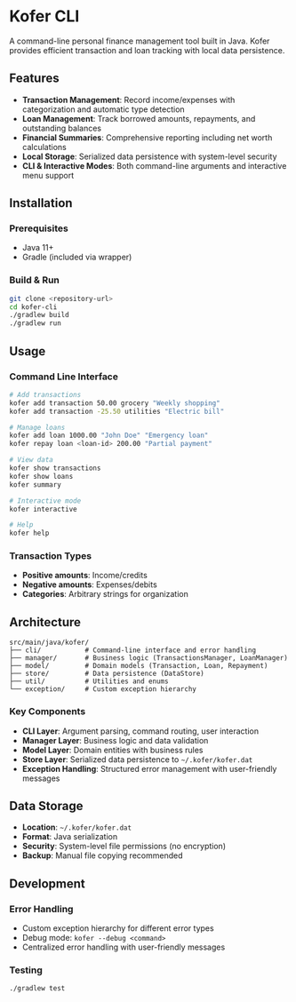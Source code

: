 # Kofer CLI

A command-line personal finance management tool built in Java. Kofer provides efficient transaction and loan tracking with local data persistence.

## Features

- **Transaction Management**: Record income/expenses with categorization and automatic type detection
- **Loan Management**: Track borrowed amounts, repayments, and outstanding balances
- **Financial Summaries**: Comprehensive reporting including net worth calculations
- **Local Storage**: Serialized data persistence with system-level security
- **CLI & Interactive Modes**: Both command-line arguments and interactive menu support

## Installation

### Prerequisites

- Java 11+
- Gradle (included via wrapper)

### Build & Run

```bash
git clone <repository-url>
cd kofer-cli
./gradlew build
./gradlew run
```

## Usage

### Command Line Interface

```bash
# Add transactions
kofer add transaction 50.00 grocery "Weekly shopping"
kofer add transaction -25.50 utilities "Electric bill"

# Manage loans
kofer add loan 1000.00 "John Doe" "Emergency loan"
kofer repay loan <loan-id> 200.00 "Partial payment"

# View data
kofer show transactions
kofer show loans
kofer summary

# Interactive mode
kofer interactive

# Help
kofer help
```

### Transaction Types

- **Positive amounts**: Income/credits
- **Negative amounts**: Expenses/debits
- **Categories**: Arbitrary strings for organization

## Architecture

```text
src/main/java/kofer/
├── cli/           # Command-line interface and error handling
├── manager/       # Business logic (TransactionsManager, LoanManager)
├── model/         # Domain models (Transaction, Loan, Repayment)
├── store/         # Data persistence (DataStore)
├── util/          # Utilities and enums
└── exception/     # Custom exception hierarchy
```

### Key Components

- **CLI Layer**: Argument parsing, command routing, user interaction
- **Manager Layer**: Business logic and data validation
- **Model Layer**: Domain entities with business rules
- **Store Layer**: Serialized data persistence to `~/.kofer/kofer.dat`
- **Exception Handling**: Structured error management with user-friendly messages

## Data Storage

- **Location**: `~/.kofer/kofer.dat`
- **Format**: Java serialization
- **Security**: System-level file permissions (no encryption)
- **Backup**: Manual file copying recommended

## Development

### Error Handling

- Custom exception hierarchy for different error types
- Debug mode: `kofer --debug <command>`
- Centralized error handling with user-friendly messages

### Testing

```bash
./gradlew test
```
